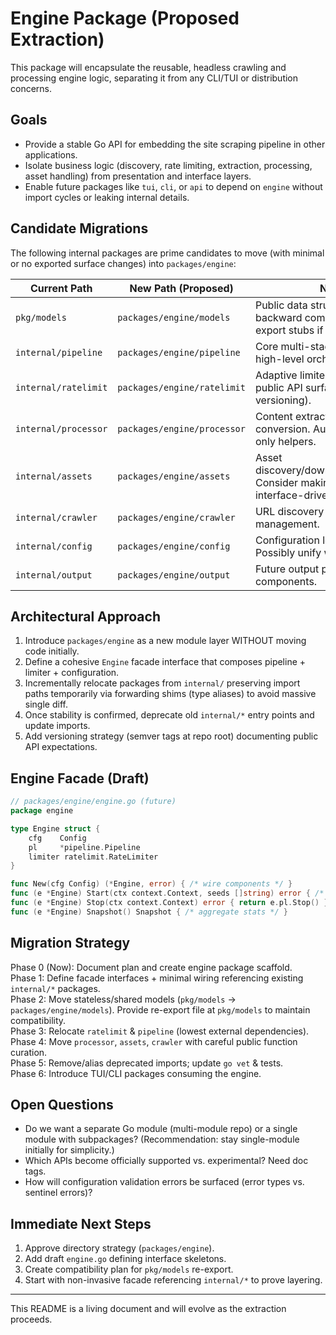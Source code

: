 # Engine Package (Proposed Extraction)

This package will encapsulate the reusable, headless crawling and processing engine logic, separating it from any CLI/TUI or distribution concerns.

## Goals

- Provide a stable Go API for embedding the site scraping pipeline in other applications.
- Isolate business logic (discovery, rate limiting, extraction, processing, asset handling) from presentation and interface layers.
- Enable future packages like `tui`, `cli`, or `api` to depend on `engine` without import cycles or leaking internal details.

## Candidate Migrations

The following internal packages are prime candidates to move (with minimal or no exported surface changes) into `packages/engine`:

| Current Path         | New Path (Proposed)         | Notes                                                                               |
| -------------------- | --------------------------- | ----------------------------------------------------------------------------------- |
| `pkg/models`         | `packages/engine/models`    | Public data structures. Keep backward compatibility via re-export stubs if needed.  |
| `internal/pipeline`  | `packages/engine/pipeline`  | Core multi-stage pipeline. Export high-level orchestration API.                     |
| `internal/ratelimit` | `packages/engine/ratelimit` | Adaptive limiter. Will become public API surface (careful versioning).              |
| `internal/processor` | `packages/engine/processor` | Content extraction & markdown conversion. Audit for internal-only helpers.          |
| `internal/assets`    | `packages/engine/assets`    | Asset discovery/downloading/rewriting. Consider making downloader interface-driven. |
| `internal/crawler`   | `packages/engine/crawler`   | URL discovery and queue management.                                                 |
| `internal/config`    | `packages/engine/config`    | Configuration loader & defaults. Possibly unify with models.                        |
| `internal/output`    | `packages/engine/output`    | Future output pipeline components.                                                  |

## Architectural Approach

1. Introduce `packages/engine` as a new module layer WITHOUT moving code initially.
2. Define a cohesive `Engine` facade interface that composes pipeline + limiter + configuration.
3. Incrementally relocate packages from `internal/` preserving import paths temporarily via forwarding shims (type aliases) to avoid massive single diff.
4. Once stability is confirmed, deprecate old `internal/*` entry points and update imports.
5. Add versioning strategy (semver tags at repo root) documenting public API expectations.

## Engine Facade (Draft)

```go
// packages/engine/engine.go (future)
package engine

type Engine struct {
    cfg    Config
    pl     *pipeline.Pipeline
    limiter ratelimit.RateLimiter
}

func New(cfg Config) (*Engine, error) { /* wire components */ }
func (e *Engine) Start(ctx context.Context, seeds []string) error { /* start discovery */ }
func (e *Engine) Stop(ctx context.Context) error { return e.pl.Stop() }
func (e *Engine) Snapshot() Snapshot { /* aggregate stats */ }
```

## Migration Strategy

Phase 0 (Now): Document plan and create engine package scaffold.  
Phase 1: Define facade interfaces + minimal wiring referencing existing `internal/*` packages.  
Phase 2: Move stateless/shared models (`pkg/models` → `packages/engine/models`). Provide re-export file at `pkg/models` to maintain compatibility.  
Phase 3: Relocate `ratelimit` & `pipeline` (lowest external dependencies).  
Phase 4: Move `processor`, `assets`, `crawler` with careful public function curation.  
Phase 5: Remove/alias deprecated imports; update `go vet` & tests.  
Phase 6: Introduce TUI/CLI packages consuming the engine.

## Open Questions

- Do we want a separate Go module (multi-module repo) or a single module with subpackages? (Recommendation: stay single-module initially for simplicity.)
- Which APIs become officially supported vs. experimental? Need doc tags.
- How will configuration validation errors be surfaced (error types vs. sentinel errors)?

## Immediate Next Steps

1. Approve directory strategy (`packages/engine`).
2. Add draft `engine.go` defining interface skeletons.
3. Create compatibility plan for `pkg/models` re-export.
4. Start with non-invasive facade referencing `internal/*` to prove layering.

---

This README is a living document and will evolve as the extraction proceeds.
